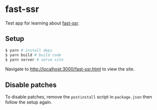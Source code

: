 # fast-ssr

Test app for learning about [fast-ssr](https://github.com/microsoft/fast/tree/master/packages/web-components/fast-ssr).

## Setup

```bash
$ yarn # install deps
$ yarn build # build code
$ yarn server # serve site
```

Navigate to [http://localhost:3000/fast-ssr.html](http://localhost:3000/fast-ssr.html) to view the site.

## Disable patches

To disable patches, remove the `postinstall` script in `package.json` then follow the setup again.